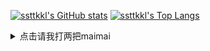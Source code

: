 [![ssttkkl's GitHub stats](https://github-readme-stats.vercel.app/api?username=ssttkkl)](https://github.com/anuraghazra/github-readme-stats)
[![ssttkkl's Top Langs](https://github-readme-stats.vercel.app/api/top-langs/?username=ssttkkl)](https://github.com/anuraghazra/github-readme-stats)

<details><summary>点击请我打两把maimai</summary>

![](afdian-ssttkkl.jfif)

</details>
